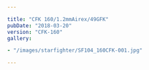 ```yaml
---

title: "CFK 160/1.2mmAirex/49GFK"
pubDate: "2018-03-20"
version: "CFK-160"
gallery:

- "/images/starfighter/SF104_160CFK-001.jpg"

---
```

